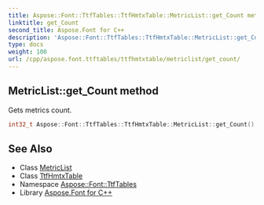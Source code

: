 ```yaml
---
title: Aspose::Font::TtfTables::TtfHmtxTable::MetricList::get_Count method
linktitle: get_Count
second_title: Aspose.Font for C++
description: 'Aspose::Font::TtfTables::TtfHmtxTable::MetricList::get_Count method. Gets metrics count in C++.'
type: docs
weight: 100
url: /cpp/aspose.font.ttftables/ttfhmtxtable/metriclist/get_count/
---
```

## MetricList::get_Count method


Gets metrics count.

```cpp
int32_t Aspose::Font::TtfTables::TtfHmtxTable::MetricList::get_Count()
```

## See Also

* Class [MetricList](../)
* Class [TtfHmtxTable](../../)
* Namespace [Aspose::Font::TtfTables](../../../)
* Library [Aspose.Font for C++](../../../../)

